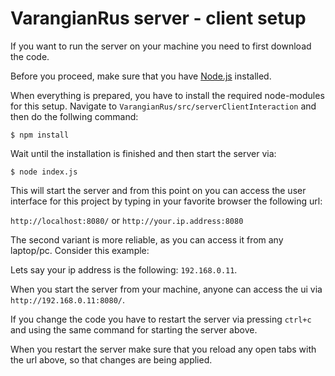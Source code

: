 # VarangianRus server - client setup

If you want to run the server on your machine you need to first download the code.

Before you proceed, make sure that you have [Node.js](https://nodejs.org/en/) installed.

When everything is prepared, you have to install the required node-modules
for this setup. Navigate to `VarangianRus/src/serverClientInteraction`
and then do the follwing command:

```shell
$ npm install
```

Wait until the installation is finished and then start the server via:

```shell
$ node index.js
```

This will start the server and from this point on you can access the 
user interface for this project by typing in your favorite browser
the following url:

`http://localhost:8080/` or `http://your.ip.address:8080`

The second variant is more reliable, as you can access it from any
laptop/pc. Consider this example:

Lets say your ip address is the following: `192.168.0.11`.

When you start the server from your machine, anyone can access
the ui via `http://192.168.0.11:8080/`.

If you change the code you have to restart the server via pressing `ctrl+c`
and using the same command for starting the server above.

When you restart the server make sure that you reload any open tabs
with the url above, so that changes are being applied.
